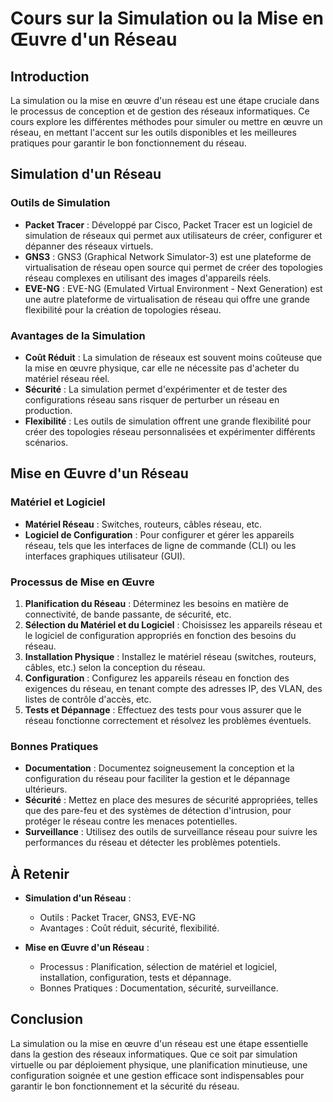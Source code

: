 # Cours sur la Simulation ou la Mise en Œuvre d'un Réseau

## Introduction

La simulation ou la mise en œuvre d'un réseau est une étape cruciale dans le processus de conception et de gestion des réseaux informatiques. Ce cours explore les différentes méthodes pour simuler ou mettre en œuvre un réseau, en mettant l'accent sur les outils disponibles et les meilleures pratiques pour garantir le bon fonctionnement du réseau.

## Simulation d'un Réseau

### Outils de Simulation

- **Packet Tracer** : Développé par Cisco, Packet Tracer est un logiciel de simulation de réseaux qui permet aux utilisateurs de créer, configurer et dépanner des réseaux virtuels.
- **GNS3** : GNS3 (Graphical Network Simulator-3) est une plateforme de virtualisation de réseau open source qui permet de créer des topologies réseau complexes en utilisant des images d'appareils réels.
- **EVE-NG** : EVE-NG (Emulated Virtual Environment - Next Generation) est une autre plateforme de virtualisation de réseau qui offre une grande flexibilité pour la création de topologies réseau.

### Avantages de la Simulation

- **Coût Réduit** : La simulation de réseaux est souvent moins coûteuse que la mise en œuvre physique, car elle ne nécessite pas d'acheter du matériel réseau réel.
- **Sécurité** : La simulation permet d'expérimenter et de tester des configurations réseau sans risquer de perturber un réseau en production.
- **Flexibilité** : Les outils de simulation offrent une grande flexibilité pour créer des topologies réseau personnalisées et expérimenter différents scénarios.

## Mise en Œuvre d'un Réseau

### Matériel et Logiciel

- **Matériel Réseau** : Switches, routeurs, câbles réseau, etc.
- **Logiciel de Configuration** : Pour configurer et gérer les appareils réseau, tels que les interfaces de ligne de commande (CLI) ou les interfaces graphiques utilisateur (GUI).

### Processus de Mise en Œuvre

1. **Planification du Réseau** : Déterminez les besoins en matière de connectivité, de bande passante, de sécurité, etc.
2. **Sélection du Matériel et du Logiciel** : Choisissez les appareils réseau et le logiciel de configuration appropriés en fonction des besoins du réseau.
3. **Installation Physique** : Installez le matériel réseau (switches, routeurs, câbles, etc.) selon la conception du réseau.
4. **Configuration** : Configurez les appareils réseau en fonction des exigences du réseau, en tenant compte des adresses IP, des VLAN, des listes de contrôle d'accès, etc.
5. **Tests et Dépannage** : Effectuez des tests pour vous assurer que le réseau fonctionne correctement et résolvez les problèmes éventuels.

### Bonnes Pratiques

- **Documentation** : Documentez soigneusement la conception et la configuration du réseau pour faciliter la gestion et le dépannage ultérieurs.
- **Sécurité** : Mettez en place des mesures de sécurité appropriées, telles que des pare-feu et des systèmes de détection d'intrusion, pour protéger le réseau contre les menaces potentielles.
- **Surveillance** : Utilisez des outils de surveillance réseau pour suivre les performances du réseau et détecter les problèmes potentiels.

## À Retenir

- **Simulation d'un Réseau** :
  - Outils : Packet Tracer, GNS3, EVE-NG
  - Avantages : Coût réduit, sécurité, flexibilité.

- **Mise en Œuvre d'un Réseau** :
  - Processus : Planification, sélection de matériel et logiciel, installation, configuration, tests et dépannage.
  - Bonnes Pratiques : Documentation, sécurité, surveillance.

## Conclusion

La simulation ou la mise en œuvre d'un réseau est une étape essentielle dans la gestion des réseaux informatiques. Que ce soit par simulation virtuelle ou par déploiement physique, une planification minutieuse, une configuration soignée et une gestion efficace sont indispensables pour garantir le bon fonctionnement et la sécurité du réseau.
